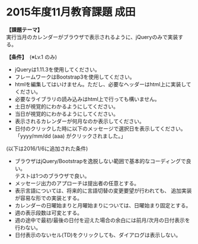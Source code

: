 # 2015年度11月教育課題		成田

**【課題テーマ】**  
実行当月のカレンダーがブラウザで表示されるように、jQueryのみで実装する。

**【条件】**　(※Lv.1 のみ)  
 - jQueryは1.11.3を使用してください。  
 - フレームワークはBootstrap3を使用してください。  
 - htmlを編集してはいけません。ただし、必要なヘッダーはhtml上に実装してください。  
 - 必要なライブラリの読み込みはhtml上で行っても構いません。  
 - 土日が視覚的にわかるようにしてください。  
 - 当日が視覚的にわかるようにしてください。  
 - 表示されるカレンダーが何月なのか表示してください。  
 - 日付のクリックした時に以下のメッセージで選択日を表示してください。  
「yyyy/mm/dd (aaa) がクリックされました。」
	
(以下は2016/1/6に追加された条件)<br>
 - ブラウザはjQuery/Bootstrapを逸脱しない範囲で基本的なコーディングで良い。  
テストは1つのブラウザで良い。  
 - メッセージ出力のアプローチは提出者の任意とする。  
 - 表示言語については、将来的に言語切替の変更要望が行われても、
 追加実装が容易な形での実装とする。  
 - カレンダーの日曜始まりと月曜始まりについては、日曜始まり固定とする。  
 - 週の表示段数は可変とする。  
 - 週の途中で最初/最後の日付を迎えた場合の余白には前月/次月の日付表示を行わない。  
 - 日付表示のないセル(TD)をクリックしても、ダイアログは表示しない。  
